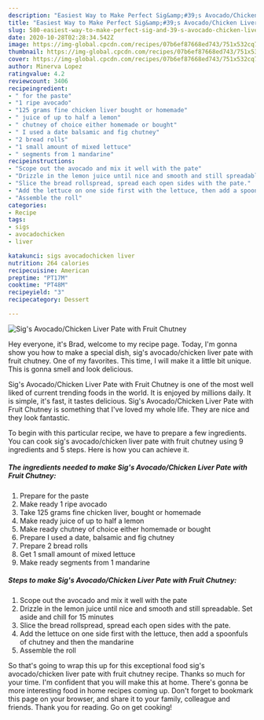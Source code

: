 ```yaml
---
description: "Easiest Way to Make Perfect Sig&amp;#39;s Avocado/Chicken Liver Pate with Fruit Chutney"
title: "Easiest Way to Make Perfect Sig&amp;#39;s Avocado/Chicken Liver Pate with Fruit Chutney"
slug: 580-easiest-way-to-make-perfect-sig-and-39-s-avocado-chicken-liver-pate-with-fruit-chutney
date: 2020-10-28T02:28:34.542Z
image: https://img-global.cpcdn.com/recipes/07b6ef87668ed743/751x532cq70/sigs-avocadochicken-liver-pate-with-fruit-chutney-recipe-main-photo.jpg
thumbnail: https://img-global.cpcdn.com/recipes/07b6ef87668ed743/751x532cq70/sigs-avocadochicken-liver-pate-with-fruit-chutney-recipe-main-photo.jpg
cover: https://img-global.cpcdn.com/recipes/07b6ef87668ed743/751x532cq70/sigs-avocadochicken-liver-pate-with-fruit-chutney-recipe-main-photo.jpg
author: Minerva Lopez
ratingvalue: 4.2
reviewcount: 3406
recipeingredient:
- " for the paste"
- "1 ripe avocado"
- "125 grams fine chicken liver bought or homemade"
- " juice of up to half a lemon"
- " chutney of choice either homemade or bought"
- " I used a date balsamic and fig chutney"
- "2 bread rolls"
- "1 small amount of mixed lettuce"
- " segments from 1 mandarine"
recipeinstructions:
- "Scope out the avocado and mix it well with the pate"
- "Drizzle in the lemon juice until nice and smooth and still spreadable. Set aside and chill for 15 minutes"
- "Slice the bread rollspread, spread each open sides with the pate."
- "Add the lettuce on one side first with the lettuce, then add a spoonfuls of chutney and then the mandarine"
- "Assemble the roll"
categories:
- Recipe
tags:
- sigs
- avocadochicken
- liver

katakunci: sigs avocadochicken liver 
nutrition: 264 calories
recipecuisine: American
preptime: "PT17M"
cooktime: "PT48M"
recipeyield: "3"
recipecategory: Dessert

---
```



![Sig&#39;s Avocado/Chicken Liver Pate with Fruit Chutney](https://img-global.cpcdn.com/recipes/07b6ef87668ed743/751x532cq70/sigs-avocadochicken-liver-pate-with-fruit-chutney-recipe-main-photo.jpg)

Hey everyone, it's Brad, welcome to my recipe page. Today, I'm gonna show you how to make a special dish, sig&#39;s avocado/chicken liver pate with fruit chutney. One of my favorites. This time, I will make it a little bit unique. This is gonna smell and look delicious.

Sig&#39;s Avocado/Chicken Liver Pate with Fruit Chutney is one of the most well liked of current trending foods in the world. It is enjoyed by millions daily. It is simple, it's fast, it tastes delicious. Sig&#39;s Avocado/Chicken Liver Pate with Fruit Chutney is something that I've loved my whole life. They are nice and they look fantastic.




To begin with this particular recipe, we have to prepare a few ingredients. You can cook sig&#39;s avocado/chicken liver pate with fruit chutney using 9 ingredients and 5 steps. Here is how you can achieve it.

<!--inarticleads1-->

##### The ingredients needed to make Sig&#39;s Avocado/Chicken Liver Pate with Fruit Chutney:

1. Prepare  for the paste
1. Make ready 1 ripe avocado
1. Take 125 grams fine chicken liver, bought or homemade
1. Make ready  juice of up to half a lemon
1. Make ready  chutney of choice either homemade or bought
1. Prepare  I used a date, balsamic and fig chutney
1. Prepare 2 bread rolls
1. Get 1 small amount of mixed lettuce
1. Make ready  segments from 1 mandarine




<!--inarticleads2-->

##### Steps to make Sig&#39;s Avocado/Chicken Liver Pate with Fruit Chutney:

1. Scope out the avocado and mix it well with the pate
1. Drizzle in the lemon juice until nice and smooth and still spreadable. Set aside and chill for 15 minutes
1. Slice the bread rollspread, spread each open sides with the pate.
1. Add the lettuce on one side first with the lettuce, then add a spoonfuls of chutney and then the mandarine
1. Assemble the roll




So that's going to wrap this up for this exceptional food sig&#39;s avocado/chicken liver pate with fruit chutney recipe. Thanks so much for your time. I'm confident that you will make this at home. There's gonna be more interesting food in home recipes coming up. Don't forget to bookmark this page on your browser, and share it to your family, colleague and friends. Thank you for reading. Go on get cooking!
